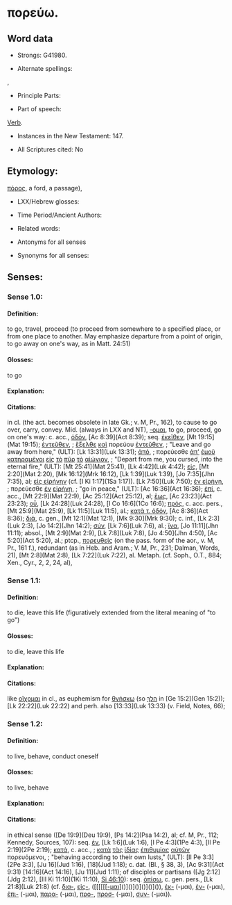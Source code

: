 # πορεύω.

<!-- Status: S2=NeedsReview -->
<!-- Lexica used for edits: BDAG, LN, FFM, A-S -->

## Word data

* Strongs: G41980.

* Alternate spellings:

,

* Principle Parts: 


* Part of speech: 

[Verb](http://ugg.readthedocs.io/en/latest/verb.html).

* Instances in the New Testament: 147.

* All Scriptures cited: No

## Etymology: 

[πόρος](), a ford, a passage),

* LXX/Hebrew glosses: 


* Time Period/Ancient Authors: 


* Related words: 

* Antonyms for all senses

* Synonyms for all senses: 


## Senses: 


### Sense  1.0: 

#### Definition: 

to go, travel, proceed (to proceed from somewhere to a specified place, or from one place to another.  May emphasize departure from a point of origin, to go away on one's way, as in Matt. 24:51)

#### Glosses: 

to go

#### Explanation: 


#### Citations: 

in cl. (the act. becomes obsolete in late Gk.; v. M, Pr., 162), to cause to go over, carry, convey. Mid. (always in LXX and NT), [-ομαι](), to go, proceed, go on one's way: c. acc., [ὁδόν](), [Ac 8:39](Act 8:39); seq. [ἐκεῖθεν](), [Mt 19:15](Mat 19:15); [ἐντεῦθεν](), 
; [ἔξελθε](../G18310/01.md) [καὶ](../G25320/01.md) πορεύου [ἐντεῦθεν](../G17820/01.md),
; "Leave and go away from here," (ULT):
[Lk 13:31](Luk 13:31); [ἀπό](), 
; πορεύεσθε [ἀπ'](../G05750/01.md) [ἐμοῦ](../G14730/01.md) [κατηραμένοι](../G26720/01.md) [εἰς](../G15190/01.md) [τὸ](../G35880/01.md) [πῦρ](../G44420/01.md) [τὸ](../G35880/01.md) [αἰώνιον](../G01660/01.md),
; "Depart from me, you cursed, into the eternal fire," (ULT):
[Mt 25:41](Mat 25:41), [Lk 4:42](Luk 4:42); [εἰς](), [Mt 2:20](Mat 2:20), [Mk 16:12](Mrk 16:12), [Lk 1:39](Luk 1:39), [Jo 7:35](Jhn 7:35), al; [εἰς εἰρήνην]() (cf. [I Ki 1:17](1Sa 1:17)). [Lk 7:50](Luk 7:50); [ἐν εἰρήνῃ](), 
; πορεύεσθε [ἐν](../G17220/01.md) [εἰρήνῃ](../G15150/01.md),
; "go in peace," (ULT):
[Ac 16:36](Act 16:36); [ἐπί](), c. acc., [Mt 22:9](Mat 22:9), [Ac 25:12](Act 25:12), al; [ἕως](), [Ac 23:23](Act 23:23); [οὗ](), [Lk 24:28](Luk 24:28), [I Co 16:6](1Co 16:6); [πρός](), c. acc. pers., [Mt 25:9](Mat 25:9), [Lk 11:5](Luk 11:5), al.; [κατὰ τ. ὁδόν](), [Ac 8:36](Act 8:36); [διά](), c. gen., [Mt 12:1](Mat 12:1), [Mk 9:30](Mrk 9:30); c. inf., [Lk 2:3](Luk 2:3), [Jo 14:2](Jhn 14:2); [σύν](), [Lk 7:6](Luk 7:6), al.; [ἵνα](), [Jo 11:11](Jhn 11:11); absol., [Mt 2:9](Mat 2:9), [Lk 7:8](Luk 7:8), [Jo 4:50](Jhn 4:50), [Ac 5:20](Act 5:20), al.; ptcp., [πορευθείς]() (on the pass. form of the aor., v. M, Pr., 161 f.), redundant (as in Heb. and Aram.; V. M, Pr., 231; Dalman, Words, 21), [Mt 2:8](Mat 2:8), [Lk 7:22](Luk 7:22), al. Metaph. (cf. Soph., O.T., 884; Xen., Cyr., 2, 2, 24, al),

### Sense  1.1: 

#### Definition: 

to die, leave this life (figuratively extended from the literal meaning of "to go")

#### Glosses:

to die, leave this life

#### Explanation:


#### Citations: 

like [οἴχομαι]() in cl., as euphemism for [θνήσκω]() (so [הלךְ](//en-uhl/H1980) in [Ge 15:2](Gen 15:2)); [Lk 22:22](Luk 22:22) and perh. also [13:33](Luk 13:33) (v. Field, Notes, 66);

### Sense  1.2: 

#### Definition: 

to live, behave, conduct oneself

#### Glosses:

to live, behave

#### Explanation:


#### Citations: 

in ethical sense ([De 19:9](Deu 19:9), [Ps 14:2](Psa 14:2), al; cf. M, Pr., 112; Kennedy, Sources, 107): seq. [ἐν](), [Lk 1:6](Luk 1:6), [I Pe 4:3](1Pe 4:3), [II Pe 2:19](2Pe 2:19); [κατά](), c. acc., 
; [κατὰ](../G25960/01.md) [τὰς](../G35880/01.md) [ἰδίας](../G23980/01.md) [ἐπιθυμίας](../G19390/01.md) [αὐτῶν](../G08460/01.md) πορευόμενοι,
; "behaving according to their own lusts," (ULT):
[II Pe 3:3](2Pe 3:3), [Ju 16](Jud 1:16), [18](Jud 1:18); c. dat. (Bl., § 38, 3), [Ac 9:31](Act 9:31) [14:16](Act 14:16), [Ju 11](Jud 1:11); of disciples or partisans ([Jg 2:12](Jdg 2:12), [III Ki 11:10](1Ki 11:10), [Si 46:10](Sir.46.10)): seq. [ὀπίσω](), c. gen. pers., [Lk 21:8](Luk 21:8) (cf. [δια-](), [εἰς-](), ([[[[[[[-μαι]()]()]()]()]()]()]()), [ἐκ-]() (-μαι), [ἐν-]() (-μαι), [ἐπι-]() (-μαι), [παρα-]() (-μαι), [προ-](), [προσ-]() (-μαι), [συν-]() (-μαι)).